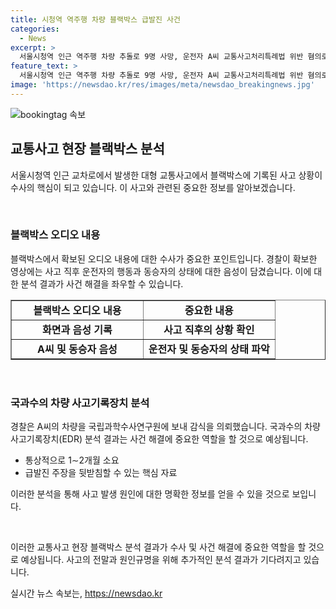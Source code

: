 ```yaml
---
title: 시청역 역주행 차량 블랙박스 급발진 사건
categories:
  - News
excerpt: >
  서울시청역 인근 역주행 차량 추돌로 9명 사망, 운전자 A씨 교통사고처리특례법 위반 혐의로 경찰 조사 중. A씨 차량 블랙박스 영상은 사고 전후 화면과 음성 담겨, 급발진 주장 뒷받침할 것으로 기대. EDR 분석 1~2개월 소요 예상. 9명 희생, 6명 현장사망, 3명 심정지 후 사망. A씨 부인 및 보행자 2명 외 6명 부상. (출처: 서울신문)
feature_text: >
  서울시청역 인근 역주행 차량 추돌로 9명 사망, 운전자 A씨 교통사고처리특례법 위반 혐의로 경찰 조사 중. A씨 차량 블랙박스 영상은 사고 전후 화면과 음성 담겨, 급발진 주장 뒷받침할 것으로 기대. EDR 분석 1~2개월 소요 예상. 9명 희생, 6명 현장사망, 3명 심정지 후 사망. A씨 부인 및 보행자 2명 외 6명 부상. (출처: 서울신문)
image: 'https://newsdao.kr/res/images/meta/newsdao_breakingnews.jpg'
---
```


<p><img src="https://newsdao.kr/res/images/meta/newsdao_breakingnews.jpg" alt="bookingtag 속보" /></p>

<h2 data-ke-size="size26">교통사고 현장 블랙박스 분석</h2>

<p>서울시청역 인근 교차로에서 발생한 대형 교통사고에서 블랙박스에 기록된 사고 상황이 수사의 핵심이 되고 있습니다. 이 사고와 관련된 중요한 정보를 알아보겠습니다.</p>

<p data-ke-size="size16">&nbsp;</p>

<h3>블랙박스 오디오 내용</h3>

<p>블랙박스에서 확보된 오디오 내용에 대한 수사가 중요한 포인트입니다. 경찰이 확보한 영상에는 사고 직후 운전자의 행동과 동승자의 상태에 대한 음성이 담겼습니다. 이에 대한 분석 결과가 사건 해결을 좌우할 수 있습니다.</p>

<table style="width: 100%;" border="1">
    <tbody>
        <tr>
            <td style="text-align: center; width: 50%; height: 17px;"><b>블랙박스 오디오 내용</b></td>
            <td style="text-align: center; width: 50%; height: 17px;"><b>중요한 내용</b></td>
        </tr>
        <tr>
            <td style="text-align: center; height: 17px;"><b>화면과 음성 기록</b></td>
            <td style="text-align: center; height: 17px;"><b>사고 직후의 상황 확인</b></td>
        </tr>
        <tr>
            <td style="text-align: center; height: 17px;"><b>A씨 및 동승자 음성</b></td>
            <td style="text-align: center; height: 17px;"><b>운전자 및 동승자의 상태 파악</b></td>
        </tr>
    </tbody>
</table>

<p data-ke-size="size16">&nbsp;</p>

<h3>국과수의 차량 사고기록장치 분석</h3>

<p>경찰은 A씨의 차량을 국립과학수사연구원에 보내 감식을 의뢰했습니다. 국과수의 차량 사고기록장치(EDR) 분석 결과는 사건 해결에 중요한 역할을 할 것으로 예상됩니다.</p>

<ul>
    <li>통상적으로 1∼2개월 소요</li>
    <li>급발진 주장을 뒷받침할 수 있는 핵심 자료</li>
</ul>

<p>이러한 분석을 통해 사고 발생 원인에 대한 명확한 정보를 얻을 수 있을 것으로 보입니다.</p>

<p data-ke-size="size16">&nbsp;</p>

<p>이러한 교통사고 현장 블랙박스 분석 결과가 수사 및 사건 해결에 중요한 역할을 할 것으로 예상됩니다. 사고의 전말과 원인규명을 위해 추가적인 분석 결과가 기다려지고 있습니다.</p>
실시간 뉴스 속보는, <a href="https://newsdao.kr" rel="dofollow">https://newsdao.kr</a>


